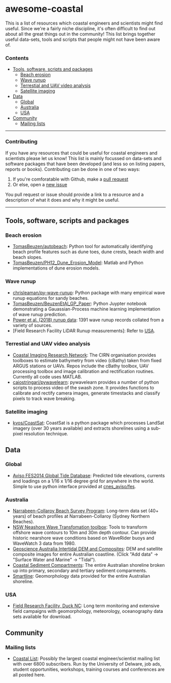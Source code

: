 # awesome-coastal
This is a list of resources which coastal engineers and scientists might find useful. Since we're a fairly niche discipline, it's often difficult to find out about all the great things out in the community! This list brings together useful data-sets, tools and scripts that people might not have been aware of.


### Contents
  - [Tools, software, scripts and packages](#tools-software-scripts-and-packages)
    - [Beach erosion](#beach-erosion)
    - [Wave runup](#wave-runup)
    - [Terrestial and UAV video analysis](#terrestial-and-uav-video-analysis)
    - [Satellite imaging](#satellite-imaging)
  - [Data](#data)
    - [Global](#global)
    - [Australia](#australia)
    - [USA](#usa)
  - [Community](#community)
    - [Mailing lists](#mailing-lists)

----

### Contributing
If you have any resources that could be useful for coastal engineers and scientists please let us know! This list is mainly focussed on data-sets and software packages that have been developed (and less so on listing papers, reports or books). Contributing can be done in one of two ways:

1. If you're comforatable with Github, make a [pull request](https://github.com/chrisleaman/awesome-coastal/pulls)
2. Or else, open a [new issue](https://github.com/chrisleaman/awesome-coastal/issues)

You pull request or issue should provide a link to a resource and a description of what it does and why it might be useful.

----

## Tools, software, scripts and packages

### Beach erosion
- [TomasBeuzen/autobeach](https://github.com/TomasBeuzen/autobeach): Python tool for automatically identifying beach profile features such as dune toes, dune crests, beach width and beach slopes.
- [TomasBeuzen/PH12_Dune_Erosion_Model](https://github.com/TomasBeuzen/PH12_Dune_Erosion_Model): Matlab and Python implementations of dune erosion models.

### Wave runup
- [chrisleaman/py-wave-runup](https://github.com/chrisleaman/py-wave-runup): Python package with many empirical wave runup equations for sandy beaches.
- [TomasBeuzen/BeuzenEtAl_GP_Paper](https://github.com/TomasBeuzen/BeuzenEtAl_GP_Paper): Python Juypter notebook demonstrating a Gauassian-Process machine learning implementation of wave runup prediction.
- [Power et al. (2018) runup data](https://www.sciencedirect.com/science/article/pii/S0378383918302552#appsec1): 1391 wave runup records collated from a variety of sources.
- [Field Research Facility LiDAR Runup measurements]: Refer to [USA](#usa).

### Terrestial and UAV video analysis
- [Coastal Imaging Research Network](https://github.com/Coastal-Imaging-Research-Network): The CIRN organisation provides toolboxes to estimate bathymetry from video (cBathy) taken from fixed ARGUS stations or UAVs. Repos include the cBathy toolbox, UAV processing toolbox and image calibration and rectification routines. Currently all code uses MATLAB.
- [caiostringari/pywavelearn](https://github.com/caiostringari/pywavelearn): pywavelearn provides a number of python scripts to process video of the swash zone. It provides functions to calibrate and rectify camera images, generate timestacks and classify pixels to track wave breaking.


### Satellite imaging
- [kvos/CoastSat](https://github.com/kvos/CoastSat): CoastSat is a python package which processes LandSat imagery (over 30 years available) and extracts shorelines using a sub-pixel resolution technique.


## Data

### Global
- [Aviso FES2014 Global Tide Database](https://www.aviso.altimetry.fr/en/data/products/auxiliary-products/global-tide-fes.html): Predicted tide elevations, currents and loadings on a 1/16 x 1/16 degree grid for anywhere in the world. Simple to use python interface provided at [cnes_aviso/fes](https://bitbucket.org/cnes_aviso/fes/src/master/).


### Australia
- [Narrabeen-Collaroy Beach Survey Program](http://narrabeen.wrl.unsw.edu.au/): Long-term data set (40+ years) of beach profiles at Narrabeen-Collaroy (Sydney Northern Beaches).
- [NSW Neashore Wave Transfomation toolbox](http://www.nswaves.com.au/help_toolbox.php): Tools to transform offshore wave contours to 10m and 30m depth contour. Can provide historic nearshore wave conditions based on WaveRider buoys and WaveWatch 3 data from 1980.
- [Geoscience Australia Intertidal DEM and Composites](https://nationalmap.gov.au/): DEM and satellite composite images for entire Australian coastline. (Click "Add data" -> "Surface Water and Marine" -> "Tidal").
- [Coastal Sediment Compartments](https://ecat.ga.gov.au/geonetwork/srv/eng/catalog.search#/metadata/87838): The entire Australian shoreline broken up into primary, secondary and tertiary sediment comparments.
- [Smartline](https://ecat.ga.gov.au/geonetwork/srv/eng/catalog.search#/metadata/104160): Geomorphology data provided for the entire Australian shoreline.

### USA
- [Field Research Facility, Duck NC](https://frfdataportal.erdc.dren.mil/): Long term monitoring and extensive field campaigns with geomorphology, meteorology, oceanography data sets available for download.

## Community

### Mailing lists
- [Coastal List](https://groups.google.com/a/udel.edu/forum/#!categories/coastal_list): Possibly the largest coastal engineer/scientist mailing list with over 6800 subscribers. Run by the University of Delware, job ads, student opportunities, workshops, training courses and conferences are all posted here. 